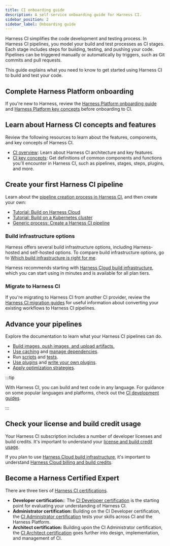 ```yaml
---
title: CI onboarding guide
description: A self-service onboarding guide for Harness CI.
sidebar_position: 2
sidebar_label: Onboarding guide
---
```


Harness CI simplifies the code development and testing process. In Harness CI pipelines, you model your build and test processes as CI stages. Each stage includes steps for building, testing, and pushing your code. Pipelines can be triggered manually or automatically by triggers, such as Git commits and pull requests.

This guide explains what you need to know to get started using Harness CI to build and test your code.

## Complete Harness Platform onboarding

If you're new to Harness, review the [Harness Platform onboarding guide](/docs/platform/get-started/onboarding-guide) and [Harness Platform key concepts](/docs/platform/get-started/key-concepts) before onboarding to CI.

## Learn about Harness CI concepts and features

Review the following resources to learn about the features, components, and key concepts of Harness CI.

* [CI overview](./overview.md): Learn about Harness CI architecture and key features.
* [CI key concepts](./key-concepts.md): Get definitions of common components and functions you'll encounter in Harness CI, such as pipelines, stages, steps, plugins, and more.

## Create your first Harness CI pipeline

Learn about the [pipeline creation process in Harness CI](../use-ci/prep-ci-pipeline-components.md), and then create your own:

* [Tutorial: Build on Harness Cloud](./tutorials)
* [Tutorial: Build on a Kubernetes cluster](/docs/continuous-integration/use-ci/set-up-build-infrastructure/k8s-build-infrastructure/tutorial-ci-kubernetes-build-infra)
* [Generic process: Create a Harness CI pipeline](../use-ci/prep-ci-pipeline-components.md#create-a-harness-ci-pipeline)

### Build infrastructure options

Harness offers several build infrastructure options, including Harness-hosted and self-hosted options. To compare build infrastructure options, go to [Which build infrastructure is right for me](/docs/continuous-integration/use-ci/set-up-build-infrastructure/which-build-infrastructure-is-right-for-me).

Harness recommends starting with [Harness Cloud build infrastructure](../use-ci/set-up-build-infrastructure/use-harness-cloud-build-infrastructure.md), which you can start using in minutes and is available for all plan tiers.

### Migrate to Harness CI

If you're migrating to Harness CI from another CI provider, review the [Harness CI migration guides](/docs/category/migrate-to-harness-ci) for useful information about converting your existing workflows to Harness CI pipelines.

## Advance your pipelines

Explore the documentation to learn what your Harness CI pipelines can do.

* [Build images, push images, and upload artifacts.](../use-ci/build-and-upload-artifacts/build-and-upload-an-artifact)
* [Use caching](/docs/category/share-and-cache-ci-data) and [manage dependencies](/docs/category/manage-dependencies).
* Run [scripts](../use-ci/run-step-settings.md) and [tests](/docs/category/run-tests).
* [Use plugins](../use-ci/use-drone-plugins/explore-ci-plugins.md) and [write your own plugins](../use-ci/use-drone-plugins/custom_plugins.md).
* [Apply optimization strategies](../use-ci/optimize-and-more/optimizing-ci-build-times.md).

:::tip

With Harness CI, you can build and test code in any language. For guidance on some popular languages and platforms, check out the [CI development guides](/docs/category/development-guides).

:::

## Check your license and build credit usage

Your Harness CI subscription includes a number of developer licenses and build credits. It's important to understand your [license and build credit usage](./ci-subscription-mgmt.md#license-and-build-credit-usage).

If you plan to use [Harness Cloud build infrastructure](../use-ci/set-up-build-infrastructure/use-harness-cloud-build-infrastructure.md), it's important to understand [Harness Cloud billing and build credits](./ci-subscription-mgmt.md#harness-cloud-billing-and-build-credits).

## Become a Harness Certified Expert

There are three tiers of [Harness CI certifications](/certifications/continuous-integration).

* **Developer certification:**: The [CI Developer certification](/certifications/continuous-integration?lvl=developer) is the starting point for evaluating your understanding of Harness CI.
* **Administrator certification:** Building on the CI Developer certification, the [CI Administrator certification](/certifications/continuous-integration?lvl=administrator) tests your skills across CI and the Harness Platform.
* **Architect certification:** Building upon the CI Administrator certification, the [CI Architect certification](/certifications/continuous-integration?lvl=architect) goes further into design, implementation, and management of CI.
